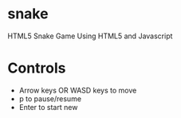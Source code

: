 snake
=====

HTML5 Snake Game
Using HTML5 and Javascript


Controls
=====
- Arrow keys OR WASD keys to move
- p to pause/resume
- Enter to start new
